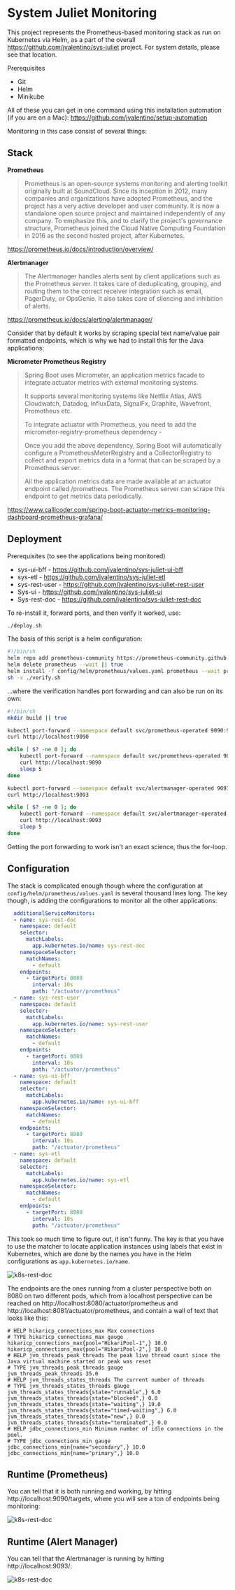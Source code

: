 # System Juliet Monitoring

This project represents the Prometheus-based monitoring stack as run on Kubernetes via Helm, as a part of the overall https://github.com/jvalentino/sys-juliet project. For system details, please see that location.

Prerequisites

- Git
- Helm
- Minikube

All of these you can get in one command using this installation automation (if you are on a Mac): https://github.com/jvalentino/setup-automation

Monitoring in this case consist of several things:

## Stack

**Prometheus**

> Prometheus is an open-source systems monitoring and alerting toolkit originally built at SoundCloud. Since its inception in 2012, many companies and organizations have adopted Prometheus, and the project has a very active developer and user community. It is now a standalone open source project and maintained independently of any company. To emphasize this, and to clarify the project's governance structure, Prometheus joined the Cloud Native Computing Foundation in 2016 as the second hosted project, after Kubernetes.

https://prometheus.io/docs/introduction/overview/

**Alertmanager**

> The Alertmanager handles alerts sent by client applications such as the Prometheus server. It takes care of deduplicating, grouping, and routing them to the correct receiver integration such as email, PagerDuty, or OpsGenie. It also takes care of silencing and inhibition of alerts.

https://prometheus.io/docs/alerting/alertmanager/

Consider that by default it works by scraping special text name/value pair formatted endpoints, which is why we had to install this for the Java applications:

**Micrometer Prometheus Registry**

> Spring Boot uses Micrometer, an application metrics facade to integrate actuator metrics with external monitoring systems.
>
> It supports several monitoring systems like Netflix Atlas, AWS Cloudwatch, Datadog, InfluxData, SignalFx, Graphite, Wavefront, Prometheus etc.
>
> To integrate actuator with Prometheus, you need to add the micrometer-registry-prometheus dependency -
>
> Once you add the above dependency, Spring Boot will automatically configure a PrometheusMeterRegistry and a CollectorRegistry to collect and export metrics data in a format that can be scraped by a Prometheus server.
>
> All the application metrics data are made available at an actuator endpoint called /prometheus. The Prometheus server can scrape this endpoint to get metrics data periodically.

https://www.callicoder.com/spring-boot-actuator-metrics-monitoring-dashboard-prometheus-grafana/

## Deployment

Prerequisites (to see the applications being monitored)

- sys-ui-bff - https://github.com/jvalentino/sys-juliet-ui-bff
- sys-etl - https://github.com/jvalentino/sys-juliet-etl
- sys-rest-user - https://github.com/jvalentino/sys-juliet-rest-user
- Sys-ui - https://github.com/jvalentino/sys-juliet-ui
- Sys-rest-doc - https://github.com/jvalentino/sys-juliet-rest-doc

To re-install it, forward ports, and then verify it worked, use:

```bash
./deploy.sh
```

The basis of this script is a helm configuration:

```bash
#!/bin/sh
helm repo add prometheus-community https://prometheus-community.github.io/helm-charts
helm delete prometheus --wait || true
helm install -f config/helm/prometheus/values.yaml prometheus --wait prometheus-community/kube-prometheus-stack
sh -x ./verify.sh
```

...where the verification handles port forwarding and can also be run on its own:

```bash
#!/bin/sh
mkdir build || true

kubectl port-forward --namespace default svc/prometheus-operated 9090:9090 > build/prometheus-server.log 2>&1 &
curl http://localhost:9090

while [ $? -ne 0 ]; do
    kubectl port-forward --namespace default svc/prometheus-operated 9090:9090 > build/prometheus-server.log 2>&1 &
    curl http://localhost:9090
    sleep 5
done

kubectl port-forward --namespace default svc/alertmanager-operated 9093:9093 > build/alertmanager.log 2>&1 &
curl http://localhost:9093

while [ $? -ne 0 ]; do
    kubectl port-forward --namespace default svc/alertmanager-operated 9093:9093 > build/alertmanager.log 2>&1 &
    curl http://localhost:9093
    sleep 5
done
```

Getting the port forwarding to work isn't an exact science, thus the for-loop.

## Configuration

The stack is complicated enough though where the configuration at `config/helm/prometheus/values.yaml` is several thousand lines long. The key though, is adding the configurations to monitor all the other applications:

```yaml
  additionalServiceMonitors:
  - name: sys-rest-doc
    namespace: default
    selector:
      matchLabels:
        app.kubernetes.io/name: sys-rest-doc
    namespaceSelector:
      matchNames:
        - default
    endpoints:
      - targetPort: 8080
        interval: 10s
        path: "/actuator/prometheus"
  - name: sys-rest-user
    namespace: default
    selector:
      matchLabels:
        app.kubernetes.io/name: sys-rest-user
    namespaceSelector:
      matchNames:
        - default
    endpoints:
      - targetPort: 8080
        interval: 10s
        path: "/actuator/prometheus"
  - name: sys-ui-bff
    namespace: default
    selector:
      matchLabels:
        app.kubernetes.io/name: sys-ui-bff
    namespaceSelector:
      matchNames:
        - default
    endpoints:
      - targetPort: 8080
        interval: 10s
        path: "/actuator/prometheus"
  - name: sys-etl
    namespace: default
    selector:
      matchLabels:
        app.kubernetes.io/name: sys-etl
    namespaceSelector:
      matchNames:
        - default
    endpoints:
      - targetPort: 8080
        interval: 10s
        path: "/actuator/prometheus"
```

This took so much time to figure out, it isn't funny. The key is that you have to use the matcher to locate application instances using labels that exist in Kubernetes, which are done by the names you have in the Helm configurations as `app.kubernetes.io/name`.

![k8s-rest-doc](wiki/k8s-rest-doc.png)

The endpoints are the ones running from a cluster perspective both on 8080 on two different pods, which from a localhost perspective can be reached on http://localhost:8080/actuator/prometheus and http://localhost:8081/actuator/prometheus, and contain a wall of text that looks like this:

```properties
# HELP hikaricp_connections_max Max connections
# TYPE hikaricp_connections_max gauge
hikaricp_connections_max{pool="HikariPool-1",} 10.0
hikaricp_connections_max{pool="HikariPool-2",} 10.0
# HELP jvm_threads_peak_threads The peak live thread count since the Java virtual machine started or peak was reset
# TYPE jvm_threads_peak_threads gauge
jvm_threads_peak_threads 35.0
# HELP jvm_threads_states_threads The current number of threads
# TYPE jvm_threads_states_threads gauge
jvm_threads_states_threads{state="runnable",} 6.0
jvm_threads_states_threads{state="blocked",} 0.0
jvm_threads_states_threads{state="waiting",} 19.0
jvm_threads_states_threads{state="timed-waiting",} 6.0
jvm_threads_states_threads{state="new",} 0.0
jvm_threads_states_threads{state="terminated",} 0.0
# HELP jdbc_connections_min Minimum number of idle connections in the pool.
# TYPE jdbc_connections_min gauge
jdbc_connections_min{name="secondary",} 10.0
jdbc_connections_min{name="primary",} 10.0
```

## Runtime (Prometheus)

You can tell that it is both running and working, by hitting http://localhost:9090/targets, where you will see a ton of endpoints being monitoring:

![k8s-rest-doc](wiki/targets.png)

## Runtime (Alert Manager)

You can tell that the Alertmanager is running by hitting http://localhost:9093/:

![k8s-rest-doc](wiki/alert-manager.png)